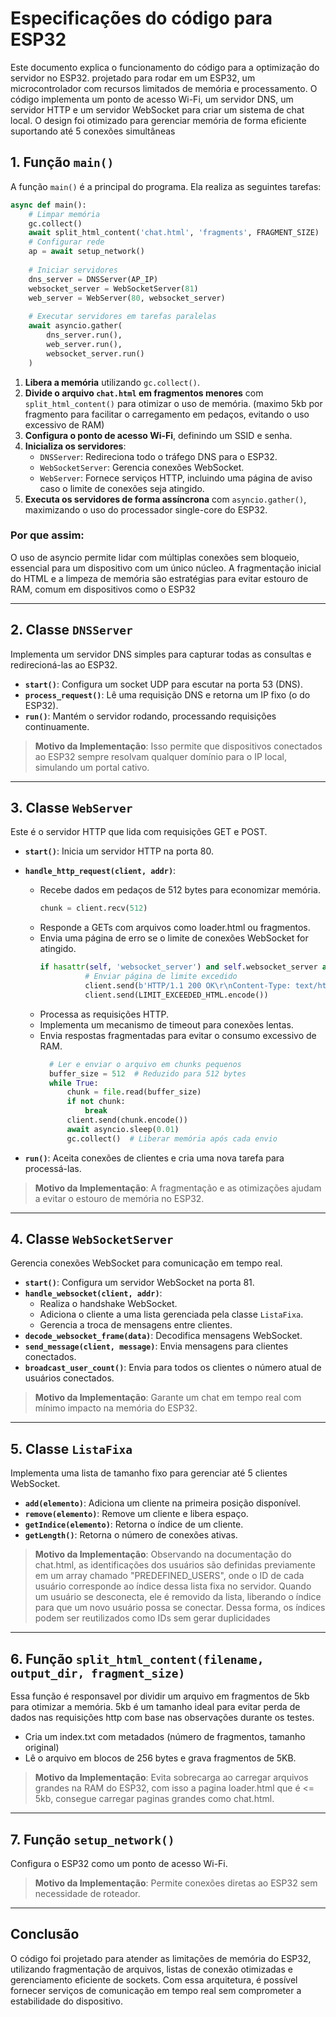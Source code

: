 

# Especificações do código para ESP32

Este documento explica o funcionamento do código para a optimização do servidor no ESP32. projetado para rodar em um ESP32, um microcontrolador com recursos limitados de memória e processamento. O código implementa um ponto de acesso Wi-Fi, um servidor DNS, um servidor HTTP e um servidor WebSocket para criar um sistema de chat local. O design foi otimizado para gerenciar memória de forma eficiente suportando até 5 conexões simultâneas

## 1. Função `main()`

A função `main()` é a principal do programa. Ela realiza as seguintes tarefas:
```python
async def main():
    # Limpar memória
    gc.collect()
    await split_html_content('chat.html', 'fragments', FRAGMENT_SIZE)
    # Configurar rede
    ap = await setup_network()
    
    # Iniciar servidores
    dns_server = DNSServer(AP_IP)
    websocket_server = WebSocketServer(81)
    web_server = WebServer(80, websocket_server)
    
    # Executar servidores em tarefas paralelas
    await asyncio.gather(
        dns_server.run(),
        web_server.run(),
        websocket_server.run()
    )
  ```

1. **Libera a memória** utilizando `gc.collect()`.
2. **Divide o arquivo `chat.html` em fragmentos menores** com `split_html_content()` para otimizar o uso de memória. (maximo 5kb por fragmento para facilitar o carregamento em pedaços, evitando o uso excessivo de RAM)
3. **Configura o ponto de acesso Wi-Fi**, definindo um SSID e senha.
4. **Inicializa os servidores**:
   - `DNSServer`: Redireciona todo o tráfego DNS para o ESP32.
   - `WebSocketServer`: Gerencia conexões WebSocket.
   - `WebServer`: Fornece serviços HTTP, incluindo uma página de aviso caso o limite de conexões seja atingido.
5. **Executa os servidores de forma assíncrona** com `asyncio.gather()`, maximizando o uso do processador single-core do ESP32.

### Por que assim:
O uso de asyncio permite lidar com múltiplas conexões sem bloqueio, essencial para um dispositivo com um único núcleo.
A fragmentação inicial do HTML e a limpeza de memória são estratégias para evitar estouro de RAM, comum em dispositivos como o ESP32

---

## 2. Classe `DNSServer`

Implementa um servidor DNS simples para capturar todas as consultas e redirecioná-las ao ESP32.

- **`start()`**: Configura um socket UDP para escutar na porta 53 (DNS).
- **`process_request()`**: Lê uma requisição DNS e retorna um IP fixo (o do ESP32).
- **`run()`**: Mantém o servidor rodando, processando requisições continuamente.

> **Motivo da Implementação**: Isso permite que dispositivos conectados ao ESP32 sempre resolvam qualquer domínio para o IP local, simulando um portal cativo.


---

## 3. Classe `WebServer`

Este é o servidor HTTP que lida com requisições GET e POST.

- **`start()`**: Inicia um servidor HTTP na porta 80.
- **`handle_http_request(client, addr)`**:
  - Recebe dados em pedaços de 512 bytes para economizar memória. 
    ```python 
    chunk = client.recv(512) 
    ```
  - Responde a GETs com arquivos como loader.html ou fragmentos.
  - Envia uma página de erro se o limite de conexões WebSocket for atingido.
      ```python 
     if hasattr(self, 'websocket_server') and self.websocket_server and len(self.websocket_server.clients) >= MAX_CONNECTIONS:
                # Enviar página de limite excedido
                client.send(b'HTTP/1.1 200 OK\r\nContent-Type: text/html\r\n\r\n')
                client.send(LIMIT_EXCEEDED_HTML.encode())
    ```
  - Processa as requisições HTTP.
  - Implementa um mecanismo de timeout para conexões lentas.
  - Envia respostas fragmentadas para evitar o consumo excessivo de RAM.
    ```python 
      # Ler e enviar o arquivo em chunks pequenos
      buffer_size = 512  # Reduzido para 512 bytes
      while True:
          chunk = file.read(buffer_size)
          if not chunk:
              break
          client.send(chunk.encode())
          await asyncio.sleep(0.01)
          gc.collect()  # Liberar memória após cada envio
    ```
  
- **`run()`**: Aceita conexões de clientes e cria uma nova tarefa para processá-las.

> **Motivo da Implementação**: A fragmentação e as otimizações ajudam a evitar o estouro de memória no ESP32.

---

## 4. Classe `WebSocketServer`

Gerencia conexões WebSocket para comunicação em tempo real.

- **`start()`**: Configura um servidor WebSocket na porta 81.
- **`handle_websocket(client, addr)`**:
  - Realiza o handshake WebSocket.
  - Adiciona o cliente a uma lista gerenciada pela classe `ListaFixa`.
  - Gerencia a troca de mensagens entre clientes.
- **`decode_websocket_frame(data)`**: Decodifica mensagens WebSocket.
- **`send_message(client, message)`**: Envia mensagens para clientes conectados.
- **`broadcast_user_count()`**: Envia para todos os clientes o número atual de usuários conectados.

> **Motivo da Implementação**: Garante um chat em tempo real com mínimo impacto na memória do ESP32.

---

## 5. Classe `ListaFixa`

Implementa uma lista de tamanho fixo para gerenciar até 5 clientes WebSocket.

- **`add(elemento)`**: Adiciona um cliente na primeira posição disponível.
- **`remove(elemento)`**: Remove um cliente e libera espaço.
- **`getIndice(elemento)`**: Retorna o índice de um cliente.
- **`getLength()`**: Retorna o número de conexões ativas.

> **Motivo da Implementação**: Observando na documentação do chat.html, as identificações dos usuários são definidas previamente em um array chamado "PREDEFINED_USERS", onde o ID de cada usuário corresponde ao índice dessa lista fixa no servidor. Quando um usuário se desconecta, ele é removido da lista, liberando o índice para que um novo usuário possa se conectar. Dessa forma, os índices podem ser reutilizados como IDs sem gerar duplicidades

---

## 6. Função `split_html_content(filename, output_dir, fragment_size)`

Essa função é responsavel por dividir um arquivo em fragmentos de 5kb para otimizar a memória. 5kb é um tamanho ideal para evitar perda de dados nas requisições http com base nas observações durante os testes.
 - Cria um index.txt com metadados (número de fragmentos, tamanho original)
 - Lê o arquivo em blocos de 256 bytes e grava fragmentos de 5KB. 


> **Motivo da Implementação**: Evita sobrecarga ao carregar arquivos grandes na RAM do ESP32, com isso a pagina loader.html que é <= 5kb, consegue carregar paginas grandes como chat.html.

---

## 7. Função `setup_network()`

Configura o ESP32 como um ponto de acesso Wi-Fi.

> **Motivo da Implementação**: Permite conexões diretas ao ESP32 sem necessidade de roteador.

---

## Conclusão

O código foi projetado para atender as limitações de memória do ESP32, utilizando fragmentação de arquivos, listas de conexão otimizadas e gerenciamento eficiente de sockets. Com essa arquitetura, é possível fornecer serviços de comunicação em tempo real sem comprometer a estabilidade do dispositivo.

